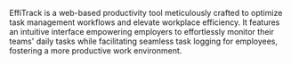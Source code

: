 EffiTrack is a web-based productivity tool meticulously crafted to optimize task management workflows and elevate workplace efficiency. It features an intuitive interface empowering employers to effortlessly monitor their teams' daily tasks while facilitating seamless task logging for employees, fostering a more productive work environment. 
